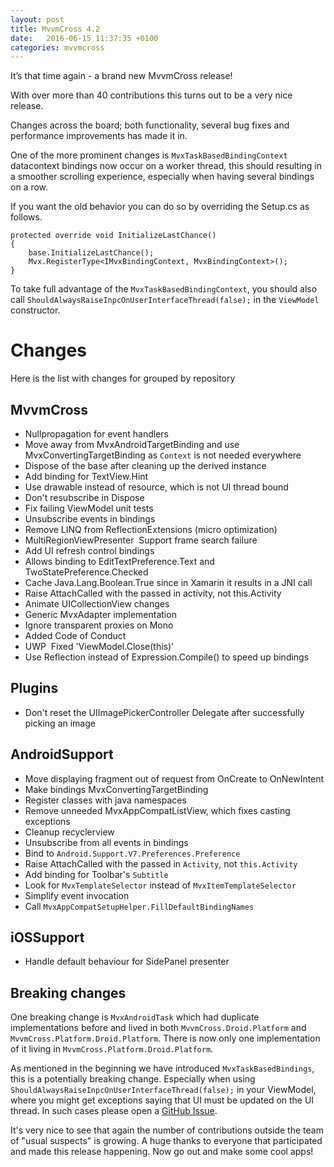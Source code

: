 ```yaml
---
layout: post
title: MvvmCross 4.2
date:   2016-06-15 11:37:35 +0100
categories: mvvmcross
---
```

It’s that time again - a brand new MvvmCross release!

With over more than 40 contributions this turns out to be a very nice release.

Changes across the board; both functionality, several bug fixes and performance improvements has made it in.

One of the more prominent changes is `MvxTaskBasedBindingContext` datacontext bindings now occur on a worker thread, this should resulting in a smoother scrolling experience, especially when having several bindings on a row.
 
If you want the old behavior you can do so by overriding the Setup.cs as follows.

```
protected override void InitializeLastChance()
{
    base.InitializeLastChance();
    Mvx.RegisterType<IMvxBindingContext, MvxBindingContext>();
}
```

To take full advantage of the `MvxTaskBasedBindingContext`, 
you should also call `ShouldAlwaysRaiseInpcOnUserInterfaceThread(false);` in the `ViewModel` constructor.

# Changes
Here is the list with changes for grouped by repository

## MvvmCross

- Null­propagation for event handlers
- Move away from MvxAndroidTargetBinding and use MvxConvertingTargetBinding as `Context` is not needed everywhere
- Dispose of the base after cleaning up the derived instance
- Add binding for TextView.Hint
- Use drawable instead of resource, which is not UI thread bound
- Don't resubscribe in Dispose
- Fix failing ViewModel unit tests
- Unsubscribe events in bindings
- Remove LINQ from ReflectionExtensions (micro optimization)
- MultiRegionViewPresenter ­ Support frame search failure
- Add UI refresh control bindings
- Allows binding to EditTextPreference.Text and TwoStatePreference.Checked
- Cache Java.Lang.Boolean.True since in Xamarin it results in a JNI call
- Raise AttachCalled with the passed in activity, not this.Activity
- Animate UICollectionView changes
- Generic MvxAdapter implementation
- Ignore transparent proxies on Mono
- Added Code of Conduct
- UWP ­ Fixed 'ViewModel.Close(this)'
- Use Reflection instead of Expression.Compile() to speed up bindings

## Plugins

- Don't reset the UIImagePickerController Delegate after successfully picking an image

## AndroidSupport

- Move displaying fragment out of request from OnCreate to OnNewIntent
- Make bindings MvxConvertingTargetBinding
- Register classes with java namespaces
- Remove unneeded MvxAppCompatListView, which fixes casting exceptions
- Cleanup recyclerview
- Unsubscribe from all events in bindings
- Bind to `Android.Support.V7.Preferences.Preference`
- Raise AttachCalled with the passed in `Activity`, not `this.Activity`
- Add binding for Toolbar's `Subtitle`
- Look for `MvxTemplateSelector` instead of `MvxItemTemplateSelector`
- Simplify event invocation
- Call `MvxAppCompatSetupHelper.FillDefaultBindingNames`

## iOSSupport

- Handle default behaviour for SidePanel presenter

## Breaking changes
One breaking change is `MvxAndroidTask` which had duplicate implementations before and lived in both `MvvmCross.Droid.Platform` and `MvvmCross.Platform.Droid.Platform`. There is now only one implementation of it living in `MvvmCross.Platform.Droid.Platform`.

As mentioned in the beginning we have introduced `MvxTaskBasedBindings`, this is a potentially breaking change. Especially when using `ShouldAlwaysRaiseInpcOnUserInterfaceThread(false);` in your ViewModel, where you might get exceptions saying that UI must be updated on the UI thread. In such cases please open a [GitHub Issue](github.com/mvvmcross/mvvmcross/issues/new).


It's very nice to see that again the number of contributions outside the team of "usual suspects" is growing.
A huge thanks to everyone that participated and made this release happening. Now go out and make some cool apps!